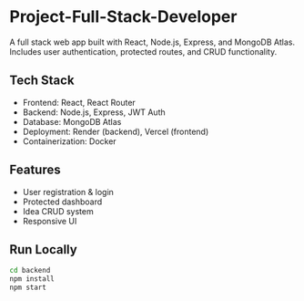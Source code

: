 # Project-Full-Stack-Developer

A full stack web app built with React, Node.js, Express, and MongoDB Atlas. Includes user authentication, protected routes, and CRUD functionality.

## Tech Stack
- Frontend: React, React Router
- Backend: Node.js, Express, JWT Auth
- Database: MongoDB Atlas
- Deployment: Render (backend), Vercel (frontend)
- Containerization: Docker

## Features
- User registration & login
- Protected dashboard
- Idea CRUD system
- Responsive UI

## Run Locally
```bash
cd backend
npm install
npm start
